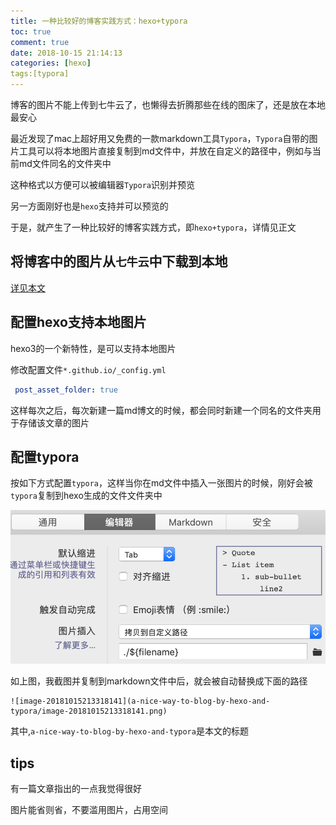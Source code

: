 ```yaml
---
title: 一种比较好的博客实践方式：hexo+typora
toc: true
comment: true
date: 2018-10-15 21:14:13
categories: [hexo]
tags:[typora]
---
```


博客的图片不能上传到七牛云了，也懒得去折腾那些在线的图床了，还是放在本地最安心

最近发现了mac上超好用又免费的一款markdown工具`Typora`，`Typora`自带的图片工具可以将本地图片直接复制到md文件中，并放在自定义的路径中，例如与当前md文件同名的文件夹中

这种格式以方便可以被编辑器`Typora`识别并预览

另一方面刚好也是`hexo`支持并可以预览的

于是，就产生了一种比较好的博客实践方式，即`hexo+typora`，详情见正文

<!--more-->

## 将博客中的图片从`七牛云`中下载到本地

[详见本文](16bh.github.io/batch-download-image-from-qiniu)

## 配置hexo支持本地图片

hexo3的一个新特性，是可以支持本地图片

修改配置文件`*.github.io/_config.yml`

```yml
 post_asset_folder: true
```

这样每次之后，每次新建一篇md博文的时候，都会同时新建一个同名的文件夹用于存储该文章的图片

## 配置typora

按如下方式配置`typora`，这样当你在md文件中插入一张图片的时候，刚好会被`typora`复制到hexo生成的文件文件夹中

![image-20181015213318141](a-nice-way-to-blog-by-hexo-and-typora/image-20181015213318141.png)

如上图，我截图并复制到markdown文件中后，就会被自动替换成下面的路径

```
![image-20181015213318141](a-nice-way-to-blog-by-hexo-and-typora/image-20181015213318141.png)
```

其中,`a-nice-way-to-blog-by-hexo-and-typora`是本文的标题

## tips

有一篇文章指出的一点我觉得很好

图片能省则省，不要滥用图片，占用空间